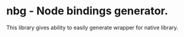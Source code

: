 # nbg - Node bindings generator.

This library gives ability to easily generate wrapper for native library.